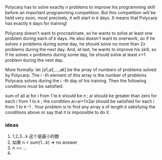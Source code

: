 Polycarp has to solve exactly 𝑛
 problems to improve his programming skill before an important programming competition. But this competition will be held very soon, most precisely, it will start in 𝑘
 days. It means that Polycarp has exactly 𝑘
 days for training!

Polycarp doesn't want to procrastinate, so he wants to solve at least one problem during each of 𝑘
 days. He also doesn't want to overwork, so if he solves 𝑥
 problems during some day, he should solve no more than 2𝑥
 problems during the next day. And, at last, he wants to improve his skill, so if he solves 𝑥
 problems during some day, he should solve at least 𝑥+1
 problem during the next day.

More formally: let [𝑎1,𝑎2,…,𝑎𝑘]
 be the array of numbers of problems solved by Polycarp. The 𝑖
-th element of this array is the number of problems Polycarp solves during the 𝑖
-th day of his training. Then the following conditions must be satisfied:

sum of all 𝑎𝑖
 for 𝑖
 from 1
 to 𝑘
 should be 𝑛
;
𝑎𝑖
 should be greater than zero for each 𝑖
 from 1
 to 𝑘
;
the condition 𝑎𝑖<𝑎𝑖+1≤2𝑎𝑖
 should be satisfied for each 𝑖
 from 1
 to 𝑘−1
.
Your problem is to find any array 𝑎
 of length 𝑘
 satisfying the conditions above or say that it is impossible to do it.

 ### ideas
 1. 1,2,3...k 这个是最小的数
 2. 如果 n < sum(1...k) => no answer
 3. n >= ... 
 4. 